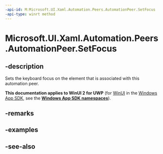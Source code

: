 ```yaml
---
-api-id: M:Microsoft.UI.Xaml.Automation.Peers.AutomationPeer.SetFocus
-api-type: winrt method
---
```


<!-- Method syntax
public void SetFocus()
-->

# Microsoft.UI.Xaml.Automation.Peers.AutomationPeer.SetFocus

## -description
Sets the keyboard focus on the element that is associated with this automation peer.

**This documentation applies to WinUI 2 for UWP** (for [WinUI](/windows/apps/winui/winui3/) in the [Windows App SDK](/windows/apps/windows-app-sdk/), see the **[Windows App SDK namespaces](/windows/windows-app-sdk/api/winrt/)**).

## -remarks

## -examples

## -see-also
